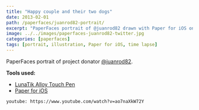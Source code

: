 ```yaml
---
title: "Happy couple and their two dogs"
date: 2013-02-01
path: /paperfaces/juanrod82-portrait/
excerpt: "PaperFaces portrait of @juanrod82 drawn with Paper for iOS on an iPad."
image: ../../images/paperfaces-juanrod82-twitter.jpg
categories: [paperfaces]
tags: [portrait, illustration, Paper for iOS, time lapse]
---
```


PaperFaces portrait of project donator [@juanrod82](https://twitter.com/juanrod82).

**Tools used:**

- [LunaTik Alloy Touch Pen](https://www.amazon.com/gp/product/B00821TR7G/ref=as_li_ss_tl?ie=UTF8&tag=mademist-20&linkCode=as2&camp=1789&creative=390957&creativeASIN=B00821TR7G)
- [Paper for iOS](https://paper.bywetransfer.com/)

`youtube: https://www.youtube.com/watch?v=ao7naXkW72Y`
